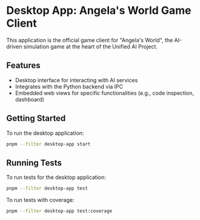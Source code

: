 # Desktop App: Angela's World Game Client

This application is the official game client for "Angela's World", the AI-driven simulation game at the heart of the Unified AI Project.

## Features

- Desktop interface for interacting with AI services
- Integrates with the Python backend via IPC
- Embedded web views for specific functionalities (e.g., code inspection, dashboard)

## Getting Started

To run the desktop application:

```bash
pnpm --filter desktop-app start
```

## Running Tests

To run tests for the desktop application:

```bash
pnpm --filter desktop-app test
```

To run tests with coverage:

```bash
pnpm --filter desktop-app test:coverage
```
